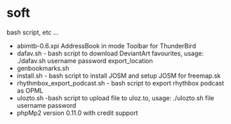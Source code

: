 soft
====

bash script, etc ...


- abimtb-0.6.xpi AddressBook in mode Toolbar for ThunderBird
- dafav.sh - bash script to download DeviantArt favourites, usage: ./dafav.sh username password export_location
- genbookmarks.sh
- install.sh - bash script to install JOSM and setup JOSM for freemap.sk
- rhythmbox_export_podcast.sh - bash script to export rhythbox podcast as OPML
- ulozto.sh -bash script to upload file to uloz.to, usage: ./ulozto.sh file username password
- phpMp2 version 0.11.0 with credit support
